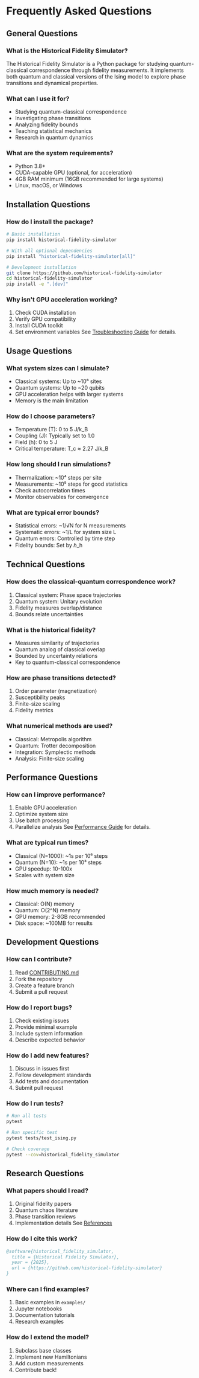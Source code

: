 # Frequently Asked Questions

## General Questions

### What is the Historical Fidelity Simulator?
The Historical Fidelity Simulator is a Python package for studying quantum-classical correspondence through fidelity measurements. It implements both quantum and classical versions of the Ising model to explore phase transitions and dynamical properties.

### What can I use it for?
- Studying quantum-classical correspondence
- Investigating phase transitions
- Analyzing fidelity bounds
- Teaching statistical mechanics
- Research in quantum dynamics

### What are the system requirements?
- Python 3.8+
- CUDA-capable GPU (optional, for acceleration)
- 4GB RAM minimum (16GB recommended for large systems)
- Linux, macOS, or Windows

## Installation Questions

### How do I install the package?
```bash
# Basic installation
pip install historical-fidelity-simulator

# With all optional dependencies
pip install "historical-fidelity-simulator[all]"

# Development installation
git clone https://github.com/historical-fidelity-simulator
cd historical-fidelity-simulator
pip install -e ".[dev]"
```

### Why isn't GPU acceleration working?
1. Check CUDA installation
2. Verify GPU compatibility
3. Install CUDA toolkit
4. Set environment variables
See [Troubleshooting Guide](troubleshooting.md) for details.

## Usage Questions

### What system sizes can I simulate?
- Classical systems: Up to ~10⁶ sites
- Quantum systems: Up to ~20 qubits
- GPU acceleration helps with larger systems
- Memory is the main limitation

### How do I choose parameters?
- Temperature (T): 0 to 5 J/k_B
- Coupling (J): Typically set to 1.0
- Field (h): 0 to 5 J
- Critical temperature: T_c ≈ 2.27 J/k_B

### How long should I run simulations?
- Thermalization: ~10⁴ steps per site
- Measurements: ~10⁵ steps for good statistics
- Check autocorrelation times
- Monitor observables for convergence

### What are typical error bounds?
- Statistical errors: ~1/√N for N measurements
- Systematic errors: ~1/L for system size L
- Quantum errors: Controlled by time step
- Fidelity bounds: Set by ℏ_h

## Technical Questions

### How does the classical-quantum correspondence work?
1. Classical system: Phase space trajectories
2. Quantum system: Unitary evolution
3. Fidelity measures overlap/distance
4. Bounds relate uncertainties

### What is the historical fidelity?
- Measures similarity of trajectories
- Quantum analog of classical overlap
- Bounded by uncertainty relations
- Key to quantum-classical correspondence

### How are phase transitions detected?
1. Order parameter (magnetization)
2. Susceptibility peaks
3. Finite-size scaling
4. Fidelity metrics

### What numerical methods are used?
- Classical: Metropolis algorithm
- Quantum: Trotter decomposition
- Integration: Symplectic methods
- Analysis: Finite-size scaling

## Performance Questions

### How can I improve performance?
1. Enable GPU acceleration
2. Optimize system size
3. Use batch processing
4. Parallelize analysis
See [Performance Guide](performance.md) for details.

### What are typical run times?
- Classical (N=1000): ~1s per 10⁶ steps
- Quantum (N=10): ~1s per 10³ steps
- GPU speedup: 10-100x
- Scales with system size

### How much memory is needed?
- Classical: O(N) memory
- Quantum: O(2^N) memory
- GPU memory: 2-8GB recommended
- Disk space: ~100MB for results

## Development Questions

### How can I contribute?
1. Read [CONTRIBUTING.md](../CONTRIBUTING.md)
2. Fork the repository
3. Create a feature branch
4. Submit a pull request

### How do I report bugs?
1. Check existing issues
2. Provide minimal example
3. Include system information
4. Describe expected behavior

### How do I add new features?
1. Discuss in issues first
2. Follow development standards
3. Add tests and documentation
4. Submit pull request

### How do I run tests?
```bash
# Run all tests
pytest

# Run specific test
pytest tests/test_ising.py

# Check coverage
pytest --cov=historical_fidelity_simulator
```

## Research Questions

### What papers should I read?
1. Original fidelity papers
2. Quantum chaos literature
3. Phase transition reviews
4. Implementation details
See [References](references.md)

### How do I cite this work?
```bibtex
@software{historical_fidelity_simulator,
  title = {Historical Fidelity Simulator},
  year = {2025},
  url = {https://github.com/historical-fidelity-simulator}
}
```

### Where can I find examples?
1. Basic examples in `examples/`
2. Jupyter notebooks
3. Documentation tutorials
4. Research examples

### How do I extend the model?
1. Subclass base classes
2. Implement new Hamiltonians
3. Add custom measurements
4. Contribute back! 